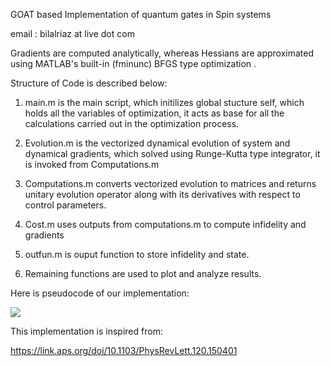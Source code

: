 GOAT based Implementation of quantum gates in Spin systems

email : bilalriaz at live dot com

Gradients are computed analytically, whereas Hessians are approximated using MATLAB's built-in (fminunc) BFGS type optimization .

Structure of Code is described below:

1. main.m is the main script, which initilizes global stucture self, which holds all the variables of optimization, it acts as base for all the calculations carried out in the optimization process.

2. Evolution.m is the vectorized dynamical evolution of system and dynamical gradients, which solved using Runge-Kutta type integrator, it is invoked from Computations.m

3. Computations.m converts vectorized evolution to matrices and returns unitary evolution operator along with its derivatives with respect to control parameters.

4. Cost.m uses outputs from computations.m to compute infidelity and gradients

5. outfun.m is ouput function to store infidelity and state.

5. Remaining functions are used to plot and analyze results.

Here is pseudocode of our implementation:

![](https://github.com/Bilal092/GOAT-QuantumControl/blob/master/GOAT.JPG)

This implementation is inspired from:

https://link.aps.org/doi/10.1103/PhysRevLett.120.150401
